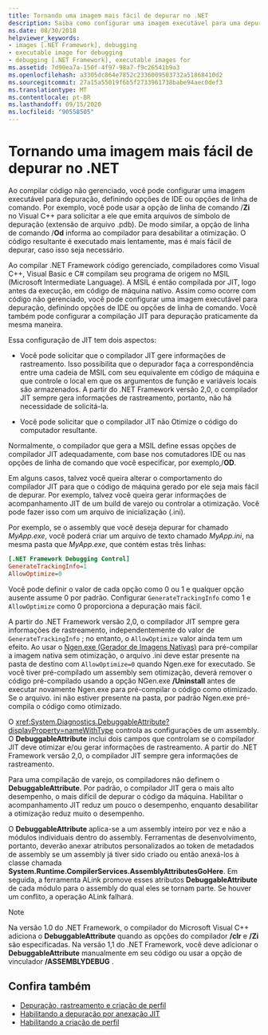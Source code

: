 ```yaml
---
title: Tornando uma imagem mais fácil de depurar no .NET
description: Saiba como configurar uma imagem executável para uma depuração mais fácil usando comutadores IDE e opções de linha de comando.
ms.date: 08/30/2018
helpviewer_keywords:
- images [.NET Framework], debugging
- executable image for debugging
- debugging [.NET Framework], executable images for
ms.assetid: 7d90ea7a-150f-4f97-98a7-f9c26541b9a3
ms.openlocfilehash: a3305dc864e7852c2336009503732a51868410d2
ms.sourcegitcommit: 27a15a55019f6b5f2733961738babe94aec0def3
ms.translationtype: MT
ms.contentlocale: pt-BR
ms.lasthandoff: 09/15/2020
ms.locfileid: "90558505"
---
```

# <a name="making-an-image-easier-to-debug-in-net"></a>Tornando uma imagem mais fácil de depurar no .NET

Ao compilar código não gerenciado, você pode configurar uma imagem executável para depuração, definindo opções de IDE ou opções de linha de comando. Por exemplo, você pode usar a opção de linha de comando /**Zi** no Visual C++ para solicitar a ele que emita arquivos de símbolo de depuração (extensão de arquivo .pdb). De modo similar, a opção de linha de comando /**Od** informa ao compilador para desabilitar a otimização. O código resultante é executado mais lentamente, mas é mais fácil de depurar, caso isso seja necessário.

Ao compilar .NET Framework código gerenciado, compiladores como Visual C++, Visual Basic e C# compilam seu programa de origem no MSIL (Microsoft Intermediate Language). A MSIL é então compilada por JIT, logo antes da execução, em código de máquina nativo. Assim como ocorre com código não gerenciado, você pode configurar uma imagem executável para depuração, definindo opções de IDE ou opções de linha de comando. Você também pode configurar a compilação JIT para depuração praticamente da mesma maneira.

Essa configuração de JIT tem dois aspectos:

- Você pode solicitar que o compilador JIT gere informações de rastreamento. Isso possibilita que o depurador faça a correspondência entre uma cadeia de MSIL com seu equivalente em código de máquina e que controle o local em que os argumentos de função e variáveis locais são armazenados. A partir do .NET Framework versão 2,0, o compilador JIT sempre gera informações de rastreamento, portanto, não há necessidade de solicitá-la.

- Você pode solicitar que o compilador JIT não Otimize o código do computador resultante.

Normalmente, o compilador que gera a MSIL define essas opções de compilador JIT adequadamente, com base nos comutadores IDE ou nas opções de linha de comando que você especificar, por exemplo,/**OD**.

Em alguns casos, talvez você queira alterar o comportamento do compilador JIT para que o código de máquina gerado por ele seja mais fácil de depurar. Por exemplo, talvez você queira gerar informações de acompanhamento JIT de um build de varejo ou controlar a otimização. Você pode fazer isso com um arquivo de inicialização (.ini).

Por exemplo, se o assembly que você deseja depurar for chamado *MyApp.exe*, você poderá criar um arquivo de texto chamado *MyApp.ini*, na mesma pasta que *MyApp.exe*, que contém estas três linhas:

```ini
[.NET Framework Debugging Control]
GenerateTrackingInfo=1
AllowOptimize=0
```

Você pode definir o valor de cada opção como 0 ou 1 e qualquer opção ausente assume 0 por padrão. Configurar `GenerateTrackingInfo` como 1 e `AllowOptimize` como 0 proporciona a depuração mais fácil.

A partir do .NET Framework versão 2,0, o compilador JIT sempre gera informações de rastreamento, independentemente do valor de `GenerateTrackingInfo` ; no entanto, o `AllowOptimize` valor ainda tem um efeito. Ao usar o [Ngen.exe (Gerador de Imagens Nativas)](../tools/ngen-exe-native-image-generator.md) para pré-compilar a imagem nativa sem otimização, o arquivo .ini deve estar presente na pasta de destino com `AllowOptimize=0` quando Ngen.exe for executado. Se você tiver pré-compilado um assembly sem otimização, deverá remover o código pré-compilado usando a opção NGen.exe **/Uninstall** antes de executar novamente Ngen.exe para pré-compilar o código como otimizado. Se o arquivo. ini não estiver presente na pasta, por padrão Ngen.exe pré-compila o código como otimizado.

O <xref:System.Diagnostics.DebuggableAttribute?displayProperty=nameWithType> controla as configurações de um assembly. O **DebuggableAttribute** inclui dois campos que controlam se o compilador JIT deve otimizar e/ou gerar informações de rastreamento. A partir do .NET Framework versão 2,0, o compilador JIT sempre gera informações de rastreamento.

Para uma compilação de varejo, os compiladores não definem o **DebuggableAttribute**. Por padrão, o compilador JIT gera o mais alto desempenho, o mais difícil de depurar o código da máquina. Habilitar o acompanhamento JIT reduz um pouco o desempenho, enquanto desabilitar a otimização reduz muito o desempenho.

O **DebuggableAttribute** aplica-se a um assembly inteiro por vez e não a módulos individuais dentro do assembly. Ferramentas de desenvolvimento, portanto, deverão anexar atributos personalizados ao token de metadados de assembly se um assembly já tiver sido criado ou então anexá-los à classe chamada **System.Runtime.CompilerServices.AssemblyAttributesGoHere**. Em seguida, a ferramenta ALink promove esses atributos **DebuggableAttribute** de cada módulo para o assembly do qual eles se tornam parte. Se houver um conflito, a operação ALink falhará.

> [!NOTE]
> Na versão 1.0 do .NET Framework, o compilador do Microsoft Visual C++ adiciona o **DebuggableAttribute** quando as opções do compilador **/clr** e **/Zi** são especificadas. Na versão 1,1 do .NET Framework, você deve adicionar o **DebuggableAttribute** manualmente em seu código ou usar a opção de vinculador **/ASSEMBLYDEBUG** .

## <a name="see-also"></a>Confira também

- [Depuração, rastreamento e criação de perfil](index.md)
- [Habilitando a depuração por anexação JIT](enabling-jit-attach-debugging.md)
- [Habilitando a criação de perfil](/previous-versions/dotnet/netframework-4.0/s5ec0es1(v=vs.100))
